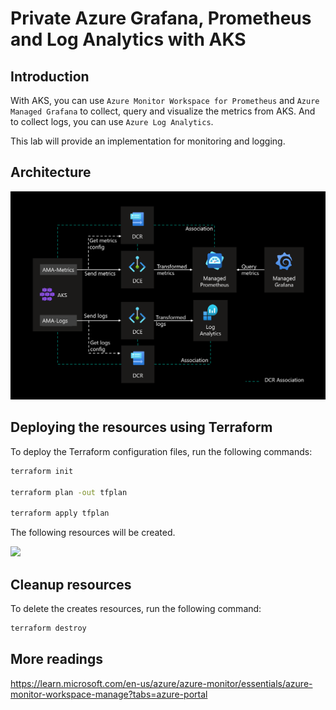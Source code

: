 # Private Azure Grafana, Prometheus and Log Analytics with AKS

## Introduction

With AKS, you can use `Azure Monitor Workspace for Prometheus` and `Azure Managed Grafana` to collect, query and visualize the metrics from AKS.
And to collect logs, you can use `Azure Log Analytics`.

This lab will provide an implementation for monitoring and logging.

## Architecture

![](media/architecture.png)

## Deploying the resources using Terraform

To deploy the Terraform configuration files, run the following commands:

```sh
terraform init

terraform plan -out tfplan

terraform apply tfplan
```

The following resources will be created.

![](images/resources.png)

## Cleanup resources

To delete the creates resources, run the following command:

```sh
terraform destroy
```

## More readings

https://learn.microsoft.com/en-us/azure/azure-monitor/essentials/azure-monitor-workspace-manage?tabs=azure-portal
